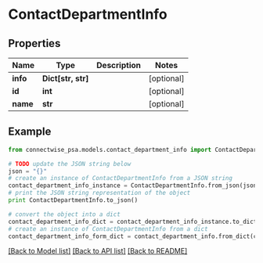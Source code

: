 # ContactDepartmentInfo


## Properties
Name | Type | Description | Notes
------------ | ------------- | ------------- | -------------
**info** | **Dict[str, str]** |  | [optional] 
**id** | **int** |  | [optional] 
**name** | **str** |  | [optional] 

## Example

```python
from connectwise_psa.models.contact_department_info import ContactDepartmentInfo

# TODO update the JSON string below
json = "{}"
# create an instance of ContactDepartmentInfo from a JSON string
contact_department_info_instance = ContactDepartmentInfo.from_json(json)
# print the JSON string representation of the object
print ContactDepartmentInfo.to_json()

# convert the object into a dict
contact_department_info_dict = contact_department_info_instance.to_dict()
# create an instance of ContactDepartmentInfo from a dict
contact_department_info_form_dict = contact_department_info.from_dict(contact_department_info_dict)
```
[[Back to Model list]](../README.md#documentation-for-models) [[Back to API list]](../README.md#documentation-for-api-endpoints) [[Back to README]](../README.md)


